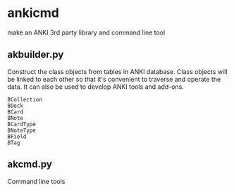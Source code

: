 # ankicmd

make an ANKI 3rd party library and command line tool

## akbuilder.py

Construct the class objects from tables in ANKI database. Class objects will be linked to each other so that it's convenient to traverse and operate the data. It can also be used to develop ANKI tools and add-ons.

	BCollection
	BDeck
	BCard
	BNote
	BCardType
	BNoteType
	BField
	BTag

## akcmd.py

Command line tools
